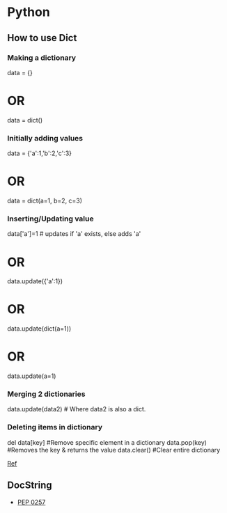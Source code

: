 # Python

## How to use Dict

### Making a dictionary ###

data = {}
# OR
data = dict()

### Initially adding values ###

data = {'a':1,'b':2,'c':3}
# OR
data = dict(a=1, b=2, c=3)

### Inserting/Updating value ###

data['a']=1  # updates if 'a' exists, else adds 'a'
# OR
data.update({'a':1})
# OR
data.update(dict(a=1))
# OR
data.update(a=1)

### Merging 2 dictionaries ###

data.update(data2)  # Where data2 is also a dict.

### Deleting items in dictionary ###

del data[key] #Remove specific element in a dictionary
data.pop(key) #Removes the key & returns the value
data.clear() #Clear entire dictionary

[Ref](http://stackoverflow.com/questions/1024847/add-key-to-a-dictionary-in-python)

## DocString

- [PEP 0257](https://www.python.org/dev/peps/pep-0257/)
